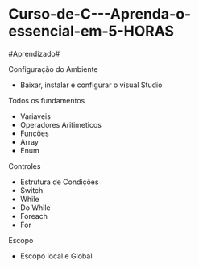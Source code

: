 # Curso-de-C---Aprenda-o-essencial-em-5-HORAS

#Aprendizado#

Configuração do Ambiente
- Baixar, instalar e configurar o visual Studio

Todos os fundamentos
- Variaveis
- Operadores Aritimeticos
- Funções
- Array
- Enum



Controles
- Estrutura de Condições
- Switch
- While
- Do While
- Foreach
- For

Escopo
- Escopo local e Global

